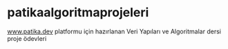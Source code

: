 # patikaalgoritmaprojeleri
www.patika.dev  platformu için hazırlanan Veri Yapıları ve Algoritmalar dersi proje ödevleri
